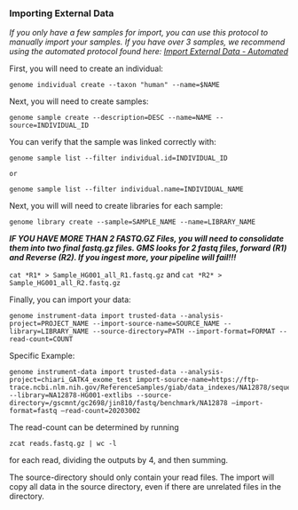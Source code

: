 ### Importing External Data

*If you only have a few samples for import, you can use this protocol to manually import your samples. If you have over 3 samples, we recommend using the automated protocol found here: [Import External Data - Automated](./import_external_data_automated)*

First, you will need to create an individual:

```
genome individual create --taxon "human" --name=$NAME
```

Next, you will need to create samples:

```
genome sample create --description=DESC --name=NAME --source=INDIVIDUAL_ID
```

You can verify that the sample was linked correctly with:

```
genome sample list --filter individual.id=INDIVIDUAL_ID

or

genome sample list --filter individual.name=INDIVIDUAL_NAME
```

Next, you will will need to create libraries for each sample:

```
genome library create --sample=SAMPLE_NAME --name=LIBRARY_NAME
```
***IF YOU HAVE MORE THAN 2 FASTQ.GZ Files, you will need to consolidate them into two final fastq.gz files. GMS looks for 2 fastq files, forward (R1) and Reverse (R2). If you ingest more, your pipeline will fail!!!***

```cat *R1* > Sample_HG001_all_R1.fastq.gz``` and ```cat *R2* > Sample_HG001_all_R2.fastq.gz```

Finally, you can import your data:

```
genome instrument-data import trusted-data --analysis-project=PROJECT_NAME --import-source-name=SOURCE_NAME --library=LIBRARY_NAME --source-directory=PATH --import-format=FORMAT --read-count=COUNT
```

Specific Example:

```
genome instrument-data import trusted-data --analysis-project=chiari_GATK4_exome_test import-source-name=https://ftp-trace.ncbi.nlm.nih.gov/ReferenceSamples/giab/data_indexes/NA12878/sequence.index.NA12878_Illumina_HiSeq_Exome_Garvan_fastq_09252015 --library=NA12878-HG001-extlibs --source-directory=/gscmnt/gc2698/jin810/fastq/benchmark/NA12878 —import-format=fastq —read-count=20203002
```

The read-count can be determined by running 

```
zcat reads.fastq.gz | wc -l
```

for each read, dividing the outputs by 4, and then summing.

The source-directory should only contain your read files. The import will copy all data in the source directory, even if there are unrelated files in the directory.
